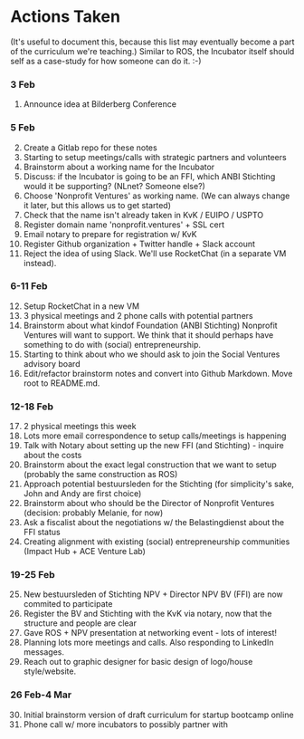# Actions Taken

(It's useful to document this, because this list may eventually become a part of the curriculum we're teaching.)  Similar to ROS, the Incubator itself should self as a case-study for how someone can do it.   :-)

### 3 Feb
1. Announce idea at Bilderberg Conference
### 5 Feb
2. Create a Gitlab repo for these notes
3. Starting to setup meetings/calls with strategic partners and volunteers
4. Brainstorm about a working name for the Incubator
5. Discuss: if the Incubator is going to be an FFI, which ANBI Stichting would it be supporting?  (NLnet?  Someone else?)
6. Choose 'Nonprofit Ventures' as working name.  (We can always change it later, but this allows us to get started)
7. Check that the name isn't already taken in KvK / EUIPO / USPTO
8. Register domain name 'nonprofit.ventures' + SSL cert
9. Email notary to prepare for registration w/ KvK
10. Register Github organization + Twitter handle + Slack account
11. Reject the idea of using Slack.  We'll use RocketChat (in a separate VM instead).
### 6-11 Feb
12. Setup RocketChat in a new VM
13. 3 physical meetings and 2 phone calls with potential partners
14. Brainstorm about what kindof Foundation (ANBI Stichting) Nonprofit Ventures will want to support.  We think that it should perhaps have something to do with (social) entrepreneurship.
15. Starting to think about who we should ask to join the Social Ventures advisory board
16. Edit/refactor brainstorm notes and convert into Github Markdown.  Move root to README.md.
### 12-18 Feb
17. 2 physical meetings this week
18. Lots more email correspondence to setup calls/meetings is happening
19. Talk with Notary about setting up the new FFI (and Stichting) - inquire about the costs
20. Brainstorm about the exact legal construction that we want to setup (probably the same construction as ROS)
21. Approach potential bestuursleden for the Stichting (for simplicity's sake, John and Andy are first choice)
22. Brainstorm about who should be the Director of Nonprofit Ventures (decision: probably Melanie, for now)
23. Ask a fiscalist about the negotiations w/ the Belastingdienst about the FFI status
24. Creating alignment with existing (social) entrepreneurship communities (Impact Hub + ACE Venture Lab)
### 19-25 Feb
25. New bestuursleden of Stichting NPV + Director NPV BV (FFI) are now commited to participate
26. Register the BV and Stichting with the KvK via notary, now that the structure and people are clear
27. Gave ROS + NPV presentation at networking event - lots of interest!
28. Planning lots more meetings and calls.  Also responding to LinkedIn messages.
29. Reach out to graphic designer for basic design of logo/house style/website.
### 26 Feb-4 Mar
30. Initial brainstorm version of draft curriculum for startup bootcamp online
31. Phone call w/ more incubators to possibly partner with


